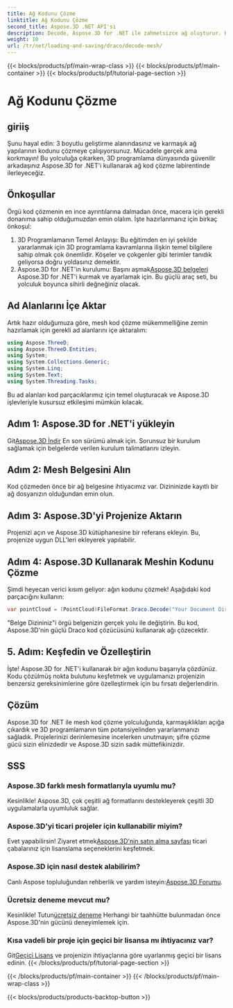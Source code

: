 ```yaml
---
title: Ağ Kodunu Çözme
linktitle: Ağ Kodunu Çözme
second_title: Aspose.3D .NET API'si
description: Decode, Aspose.3D for .NET ile zahmetsizce ağ oluşturur. Kesintisiz 3D programlamaya açılan kapınız. Projelerinizi keşfedin, özelleştirin ve geliştirin.
weight: 10
url: /tr/net/loading-and-saving/draco/decode-mesh/
---
```


{{< blocks/products/pf/main-wrap-class >}}
{{< blocks/products/pf/main-container >}}
{{< blocks/products/pf/tutorial-page-section >}}

# Ağ Kodunu Çözme

## giriiş
Şunu hayal edin: 3 boyutlu geliştirme alanındasınız ve karmaşık ağ yapılarının kodunu çözmeye çalışıyorsunuz. Mücadele gerçek ama korkmayın! Bu yolculuğa çıkarken, 3D programlama dünyasında güvenilir arkadaşınız Aspose.3D for .NET'i kullanarak ağ kod çözme labirentinde ilerleyeceğiz.
## Önkoşullar
Örgü kod çözmenin en ince ayrıntılarına dalmadan önce, macera için gerekli donanıma sahip olduğumuzdan emin olalım. İşte hazırlanmanız için birkaç önkoşul:
1. 3D Programlamanın Temel Anlayışı:
   Bu eğitimden en iyi şekilde yararlanmak için 3D programlama kavramlarına ilişkin temel bilgilere sahip olmak çok önemlidir. Köşeler ve çokgenler gibi terimler tanıdık geliyorsa doğru yoldasınız demektir.
2. Aspose.3D for .NET'in kurulumu:
    Başını aşmak[Aspose.3D belgeleri](https://reference.aspose.com/3d/net/) Aspose.3D for .NET'i kurmak ve ayarlamak için. Bu güçlü araç seti, bu yolculuk boyunca sihirli değneğiniz olacak.
## Ad Alanlarını İçe Aktar
Artık hazır olduğumuza göre, mesh kod çözme mükemmelliğine zemin hazırlamak için gerekli ad alanlarını içe aktaralım:
```csharp
using Aspose.ThreeD;
using Aspose.ThreeD.Entities;
using System;
using System.Collections.Generic;
using System.Linq;
using System.Text;
using System.Threading.Tasks;
```
Bu ad alanları kod parçacıklarımız için temel oluşturacak ve Aspose.3D işlevleriyle kusursuz etkileşimi mümkün kılacak.
## Adım 1: Aspose.3D for .NET'i yükleyin
   
 Git[Aspose.3D İndir](https://releases.aspose.com/3d/net/) En son sürümü almak için. Sorunsuz bir kurulum sağlamak için belgelerde verilen kurulum talimatlarını izleyin.
## Adım 2: Mesh Belgesini Alın
Kod çözmeden önce bir ağ belgesine ihtiyacımız var. Dizininizde kayıtlı bir ağ dosyanızın olduğundan emin olun.
## Adım 3: Aspose.3D'yi Projenize Aktarın
Projenizi açın ve Aspose.3D kütüphanesine bir referans ekleyin. Bu, projenize uygun DLL'leri ekleyerek yapılabilir.
## Adım 4: Aspose.3D Kullanarak Meshin Kodunu Çözme
Şimdi heyecan verici kısım geliyor: ağın kodunu çözmek! Aşağıdaki kod parçacığını kullanın:
```csharp
var pointCloud = (PointCloud)FileFormat.Draco.Decode("Your Document Directory" + "point_cloud_no_qp.drc");
```
"Belge Dizininiz"i örgü belgenizin gerçek yolu ile değiştirin. Bu kod, Aspose.3D'nin güçlü Draco kod çözücüsünü kullanarak ağı çözecektir.
## 5. Adım: Keşfedin ve Özelleştirin
İşte! Aspose.3D for .NET'i kullanarak bir ağın kodunu başarıyla çözdünüz. Kodu çözülmüş nokta bulutunu keşfetmek ve uygulamanızı projenizin benzersiz gereksinimlerine göre özelleştirmek için bu fırsatı değerlendirin.
## Çözüm
Aspose.3D for .NET ile mesh kod çözme yolculuğunda, karmaşıklıkları açığa çıkardık ve 3D programlamanın tüm potansiyelinden yararlanmanızı sağladık. Projelerinizi derinlemesine incelerken unutmayın; şifre çözme gücü sizin elinizdedir ve Aspose.3D sizin sadık müttefikinizdir.
## SSS
### Aspose.3D farklı mesh formatlarıyla uyumlu mu?
Kesinlikle! Aspose.3D, çok çeşitli ağ formatlarını destekleyerek çeşitli 3D uygulamalarla uyumluluk sağlar.
### Aspose.3D'yi ticari projeler için kullanabilir miyim?
 Evet yapabilirsin! Ziyaret etmek[Aspose.3D'nin satın alma sayfası](https://purchase.aspose.com/buy) ticari çabalarınız için lisanslama seçeneklerini keşfetmek.
### Aspose.3D için nasıl destek alabilirim?
 Canlı Aspose topluluğundan rehberlik ve yardım isteyin:[Aspose.3D Forumu](https://forum.aspose.com/c/3d/18).
### Ücretsiz deneme mevcut mu?
 Kesinlikle! Tutun[ücretsiz deneme](https://releases.aspose.com/) Herhangi bir taahhütte bulunmadan önce Aspose.3D'nin gücünü deneyimlemek için.
### Kısa vadeli bir proje için geçici bir lisansa mı ihtiyacınız var?
 Git[Geçici Lisans](https://purchase.aspose.com/temporary-license/) ve projenizin ihtiyaçlarına göre uyarlanmış geçici bir lisans edinin.
{{< /blocks/products/pf/tutorial-page-section >}}

{{< /blocks/products/pf/main-container >}}
{{< /blocks/products/pf/main-wrap-class >}}

{{< blocks/products/products-backtop-button >}}
